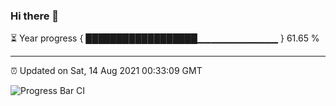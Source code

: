 ### Hi there 👋

⏳ Year progress { ██████████████████▁▁▁▁▁▁▁▁▁▁▁▁ } 61.65 %

---

⏰ Updated on Sat, 14 Aug 2021 00:33:09 GMT

![Progress Bar CI](https://github.com/liununu/liununu/workflows/Progress%20Bar%20CI/badge.svg)
